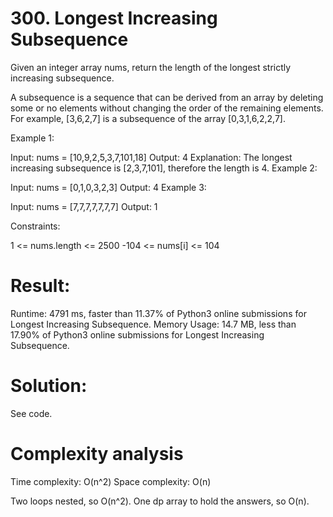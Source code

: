 # 300. Longest Increasing Subsequence

Given an integer array nums, return the length of the longest strictly increasing subsequence.

A subsequence is a sequence that can be derived from an array by deleting some or no elements without changing the order of the remaining elements. For example, [3,6,2,7] is a subsequence of the array [0,3,1,6,2,2,7].

 

Example 1:

Input: nums = [10,9,2,5,3,7,101,18]
Output: 4
Explanation: The longest increasing subsequence is [2,3,7,101], therefore the length is 4.
Example 2:

Input: nums = [0,1,0,3,2,3]
Output: 4
Example 3:

Input: nums = [7,7,7,7,7,7,7]
Output: 1
 

Constraints:

1 <= nums.length <= 2500
-104 <= nums[i] <= 104

# Result:

Runtime: 4791 ms, faster than 11.37% of Python3 online submissions for Longest Increasing Subsequence.
Memory Usage: 14.7 MB, less than 17.90% of Python3 online submissions for Longest Increasing Subsequence.

# Solution:

See code.

# Complexity analysis

Time complexity: O(n^2)
Space complexity: O(n)

Two loops nested, so O(n^2).
One dp array to hold the answers, so O(n).